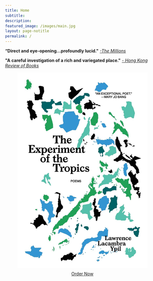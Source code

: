 ```yaml
---
title: Home
subtitle:
description:
featured_image: /images/main.jpg
layout: page-notitle
permalink: /
---
```

**“Direct and eye-opening...profoundly lucid."** [*-The Millions*](https://themillions.com/books-reviews/the-experiment-of-the-tropics-poems-0982814259)

**"A careful investigation of a rich and variegated place."** [*- Hong Kong Review of Books*](https://hkrbooks.com/2019/05/27/beds-in-the-east-and-the-experiment-of-the-tropics/)

<figure>
<a href="https://www.amazon.com/Experiment-Tropics-Lawrence-Lacambra-Ypil/dp/0982814259">
<img src="/images/experiment.jpg"
    alt="Experiment of the Tropics"
    style="max-height:70vh; display: block; margin-left:auto; margin-right:auto; width:auto">
</a>

<figcaption style="text-align:center; padding-top:10px">
<a href="https://www.amazon.com/Experiment-Tropics-Lawrence-Lacambra-Ypil/dp/0982814259">
Order Now
</a>
</figcaption>
</figure>